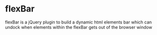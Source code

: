 # flexBar
flexBar is a jQuery plugin to build a dynamic html elements bar which can undock when elements within the flexBar gets out of the browser window

